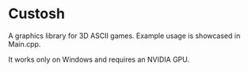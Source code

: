 # Custosh

A graphics library for 3D ASCII games. Example usage is showcased in Main.cpp.

It works only on Windows and requires an NVIDIA GPU.